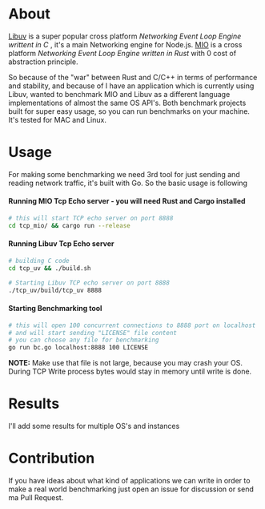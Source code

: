 # About
[Libuv](https://github.com/libuv/libuv) is a super popular cross platform _Networking Event Loop Engine writtent in C_ , it's a main Networking engine for Node.js.
[MIO](https://github.com/carllerche/mio) is a cross platform _Networking Event Loop Engine written in Rust_ with 0 cost of abstraction principle.

So because of the "war" between Rust and C/C++ in terms of performance and stability, and because of I have an application which is currently using Libuv, wanted to benchmark MIO and Libuv as a different language implementations of almost the same OS API's.
Both benchmark projects built for super easy usage, so you can run benchmarks on your machine.
It's tested for MAC and Linux.

# Usage
For making some benchmarking we need 3rd tool for just sending and reading network traffic, it's built with Go.
So the basic usage is following
#### Running MIO Tcp Echo server - you will need Rust and Cargo installed
```bash
# this will start TCP echo server on port 8888
cd tcp_mio/ && cargo run --release

```
#### Running Libuv Tcp Echo server
```bash
# building C code
cd tcp_uv && ./build.sh

# Starting Libuv TCP echo server on port 8888
./tcp_uv/build/tcp_uv 8888
```
#### Starting Benchmarking tool
```bash
# this will open 100 concurrent connections to 8888 port on localhost
# and will start sending "LICENSE" file content
# you can choose any file for benchmarking
go run bc.go localhost:8888 100 LICENSE
```
**NOTE:** Make use that file is not large, because you may crash your OS. During TCP Write process bytes would stay in memory until write is done.

# Results
I'll add some results for multiple OS's and instances

# Contribution
If you have ideas about what kind of applications we can write in order to make a real world benchmarking just open an issue for discussion or send ma Pull Request.

